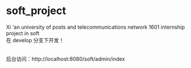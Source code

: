 # soft_project
Xi 'an university of posts and telecommunications network 1601 internship project in soft
<br>在 develop 分支下开发！</br>
<br><p>后台访问：http://localhost:8080/soft/admin/index</p></br>
